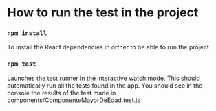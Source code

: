 # How to run the test in the project

### `npm install`

To install the React dependencies in orther to be able to run the project

### `npm test`

Launches the test runner in the interactive watch mode. This should automatically run all the tests found in the app.
You should see in the console the results of the test made in components/ComponenteMayorDeEdad.test.js
